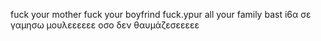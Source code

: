 fuck your mother fuck your boyfrind fuck.ypur all your family bast i6α σε γαμησω μουλεεεεεε οσο δεν θαυμάζεσεεεεε
